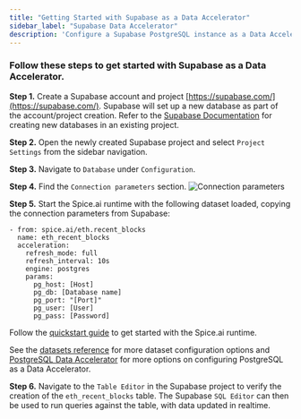 ```yaml
---
title: "Getting Started with Supabase as a Data Accelerator"
sidebar_label: "Supabase Data Accelerator"
description: 'Configure a Supabase PostgreSQL instance as a Data Accelerator'
---
```


### Follow these steps to get started with Supabase as a Data Accelerator.

**Step 1.** Create a Supabase account and project [https://supabase.com/](https://supabase.com/). Supabase will set up a new database as part of the account/project creation. Refer to the [Supabase Documentation](https://supabase.com/docs/guides/database/overview) for creating new databases in an existing project.

**Step 2.** Open the newly created Supabase project and select `Project Settings` from the sidebar navigation.

**Step 3.** Navigate to `Database` under `Configuration`.

**Step 4.** Find the `Connection parameters` section.
![Connection parameters](https://imagedelivery.net/HyTs22ttunfIlvyd6vumhQ/02a30c41-072c-49cc-cba3-e29f35ca6800/public)

**Step 5.** Start the Spice.ai runtime with the following dataset loaded, copying the connection parameters from Supabase:

```
- from: spice.ai/eth.recent_blocks
  name: eth_recent_blocks
  acceleration:
    refresh_mode: full
    refresh_interval: 10s
    engine: postgres
    params:
      pg_host: [Host]
      pg_db: [Database name]
      pg_port: "[Port]"
      pg_user: [User]
      pg_pass: [Password]
```

Follow the [quickstart guide](../index.md) to get started with the Spice.ai runtime.

See the [datasets reference](../../../reference/spicepod/datasets.md) for more dataset configuration options and [PostgreSQL Data Accelerator](../../../data-accelerators/postgres/index.md) for more options on configuring PostgreSQL as a Data Accelerator.

**Step 6.** Navigate to the `Table Editor` in the Supabase project to verify the creation of the `eth_recent_blocks` table. The Supabase `SQL Editor` can then be used to run queries against the table, with data updated in realtime.